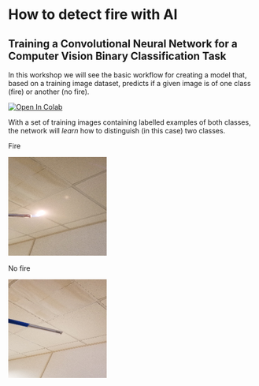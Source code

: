 # How to detect fire with AI
## Training a Convolutional Neural Network for a Computer Vision Binary Classification Task

In this workshop we will see the basic workflow for creating a model that, based on a training image dataset, predicts if a given image is of one class (fire) or another (no fire).

[![Open In Colab](https://colab.research.google.com/assets/colab-badge.svg)][colab_jp_nb_link] 
 
[colab_jp_nb_link]: https://colab.research.google.com/github/CityDataScienceSociety/ComputerVisionWorkshops/blob/main/detect-fire-with-AI/src/Train.ipynb

With a set of training images containing labelled examples of both classes, the network will *learn* how to distinguish (in this case) two classes.

Fire  

![Fire](img/fire.png)

No fire

![No fire](img/nofire.png)
